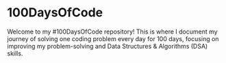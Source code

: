 # 100DaysOfCode
Welcome to my #100DaysOfCode repository! This is where I document my journey of solving one coding problem every day for 100 days, focusing on improving my problem-solving and Data Structures &amp; Algorithms (DSA) skills.
